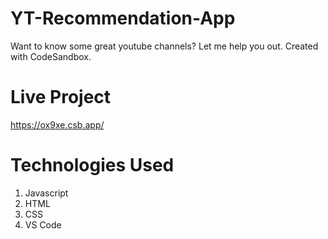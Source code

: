 # YT-Recommendation-App
Want to know some great youtube channels? Let me help you out. Created with CodeSandbox.

# Live Project
https://ox9xe.csb.app/

# Technologies Used
1. Javascript
2. HTML
3. CSS
4. VS Code
